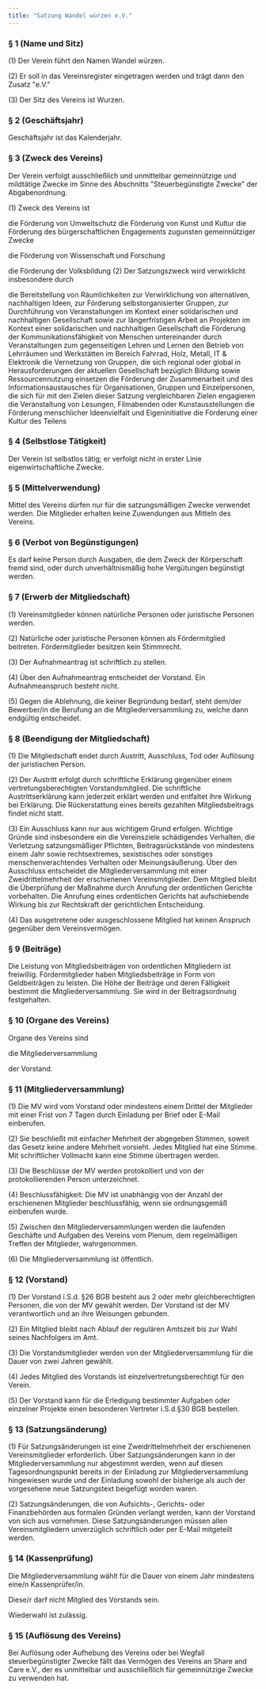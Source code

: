 ```yaml
---
title: "Satzung Wandel würzen e.V."
---
```

### § 1 (Name und Sitz)

(1) Der Verein führt den Namen Wandel würzen.

(2) Er soll in das Vereinsregister eingetragen werden und trägt dann den Zusatz "e.V."

(3) Der Sitz des Vereins ist Wurzen.

### § 2 (Geschäftsjahr)

Geschäftsjahr ist das Kalenderjahr.

### § 3 (Zweck des Vereins)

Der Verein verfolgt ausschließlich und unmittelbar gemeinnützige und mildtätige Zwecke im Sinne des Abschnitts "Steuerbegünstigte Zwecke" der Abgabenordnung.

(1) Zweck des Vereins ist

die Förderung von Umweltschutz
die Förderung von Kunst und Kultur
die Förderung des bürgerschaftlichen Engagements zugunsten gemeinnütziger Zwecke

die Förderung von Wissenschaft und Forschung

die Förderung der Volksbildung
(2) Der Satzungszweck wird verwirklicht insbesondere durch

die Bereitstellung von Räumlichkeiten zur Verwirklichung von alternativen, nachhaltigen Ideen, zur Förderung selbstorganisierter Gruppen, zur Durchführung von Veranstaltungen im Kontext einer solidarischen und nachhaltigen Gesellschaft sowie zur längerfristigen Arbeit an Projekten im Kontext einer solidarischen und nachhaltigen Gesellschaft
die Förderung der Kommunikationsfähigkeit von Menschen untereinander durch Veranstaltungen zum gegenseitigen Lehren und Lernen
den Betrieb von Lehrräumen und Werkstätten im Bereich Fahrrad, Holz, Metall, IT & Elektronik
die Vernetzung von Gruppen, die sich regional oder global in Herausforderungen der aktuellen Gesellschaft bezüglich Bildung sowie Ressourcennutzung einsetzen
die Förderung der Zusammenarbeit und des Informationsaustausches für Organisationen, Gruppen und Einzelpersonen, die sich für mit den Zielen dieser Satzung vergleichbaren Zielen engagieren
die Veranstaltung von Lesungen, Filmabenden oder Kunstausstellungen
die Förderung menschlicher Ideenvielfalt und Eigeninitiative
die Förderung einer Kultur des Teilens

### § 4 (Selbstlose Tätigkeit)

Der Verein ist selbstlos tätig; er verfolgt nicht in erster Linie eigenwirtschaftliche Zwecke.

### § 5 (Mittelverwendung)

Mittel des Vereins dürfen nur für die satzungsmäßigen Zwecke verwendet werden. Die Mitglieder erhalten keine Zuwendungen aus Mitteln des Vereins.

### § 6 (Verbot von Begünstigungen)

Es darf keine Person durch Ausgaben, die dem Zweck der Körperschaft fremd sind, oder durch unverhältnismäßig hohe Vergütungen begünstigt werden.

### § 7 (Erwerb der Mitgliedschaft)

(1) Vereinsmitglieder können natürliche Personen oder juristische Personen werden.

(2) Natürliche oder juristische Personen können als Fördermitglied beitreten. Fördermitglieder besitzen kein Stimmrecht.

(3) Der Aufnahmeantrag ist schriftlich zu stellen.

(4) Über den Aufnahmeantrag entscheidet der Vorstand. Ein Aufnahmeanspruch besteht nicht.

(5) Gegen die Ablehnung, die keiner Begründung bedarf, steht dem/der Bewerber/in die Berufung an die Mitgliederversammlung zu, welche dann endgültig entscheidet.

### § 8 (Beendigung der Mitgliedschaft)

(1) Die Mitgliedschaft endet durch Austritt, Ausschluss, Tod oder Auflösung der juristischen Person.

(2) Der Austritt erfolgt durch schriftliche Erklärung gegenüber einem vertretungsberechtigten Vorstandsmitglied. Die schriftliche Austrittserklärung kann jederzeit erklärt werden und entfaltet ihre Wirkung bei Erklärung. Die Rückerstattung eines bereits gezahlten Mitgliedsbeitrags findet nicht statt.

(3) Ein Ausschluss kann nur aus wichtigem Grund erfolgen. Wichtige Gründe sind insbesondere ein die Vereinsziele schädigendes Verhalten, die Verletzung satzungsmäßiger Pflichten, Beitragsrückstände von mindestens einem Jahr sowie rechtsextremes, sexistisches oder sonstiges menschenverachtendes Verhalten oder Meinungsäußerung. Über den Ausschluss entscheidet die Mitgliederversammlung mit einer Zweidrittelmehrheit der erschienenen Vereinsmitglieder. Dem Mitglied bleibt die Überprüfung der Maßnahme durch Anrufung der ordentlichen Gerichte vorbehalten. Die Anrufung eines ordentlichen Gerichts hat aufschiebende Wirkung bis zur Rechtskraft der gerichtlichen Entscheidung.

(4) Das ausgetretene oder ausgeschlossene Mitglied hat keinen Anspruch gegenüber dem Vereinsvermögen.

### § 9 (Beiträge)

Die Leistung von Mitgliedsbeiträgen von ordentlichen Mitgliedern ist freiwillig. Fördermitglieder haben Mitgliedsbeiträge in Form von Geldbeiträgen zu leisten. Die Höhe der Beiträge und deren Fälligkeit bestimmt die Mitgliederversammlung. Sie wird in der Beitragsordnung festgehalten.

### § 10 (Organe des Vereins)

Organe des Vereins sind

die Mitgliederversammlung

der Vorstand.

### § 11 (Mitgliederversammlung)

(1) Die MV wird vom Vorstand oder mindestens einem Drittel der Mitglieder mit einer Frist von 7 Tagen durch Einladung per Brief oder E-Mail einberufen.

(2) Sie beschließt mit einfacher Mehrheit der abgegeben Stimmen, soweit das Gesetz keine andere Mehrheit vorsieht. Jedes Mitglied hat eine Stimme. Mit schriftlicher Vollmacht kann eine Stimme übertragen werden.

(3) Die Beschlüsse der MV werden protokolliert und von der protokollierenden Person unterzeichnet.

(4) Beschlussfähigkeit: Die MV ist unabhängig von der Anzahl der erschienenen Mitglieder beschlussfähig, wenn sie ordnungsgemäß einberufen wurde.

(5) Zwischen den Mitgliederversammlungen werden die laufenden Geschäfte und Aufgaben des Vereins vom Plenum, dem regelmäßigen Treffen der Mitglieder, wahrgenommen.

(6) Die Mitgliederversammlung ist öffentlich.

### § 12 (Vorstand)

(1) Der Vorstand i.S.d. §26 BGB besteht aus 2 oder mehr gleichberechtigten Personen, die von der MV gewählt werden. Der Vorstand ist der MV verantwortlich und an ihre Weisungen gebunden.

(2) Ein Mitglied bleibt nach Ablauf der regulären Amtszeit bis zur Wahl seines Nachfolgers im Amt.

(3) Die Vorstandsmitglieder werden von der Mitgliederversammlung für die Dauer von zwei Jahren gewählt.

(4) Jedes Mitglied des Vorstands ist einzelvertretungsberechtigt für den Verein.

(5) Der Vorstand kann für die Erledigung bestimmter Aufgaben oder einzelner Projekte einen besonderen Vertreter i.S.d.§30 BGB bestellen.

### § 13 (Satzungsänderung)

(1) Für Satzungsänderungen ist eine Zweidrittelmehrheit der erschienenen Vereinsmitglieder erforderlich. Über Satzungsänderungen kann in der Mitgliederversammlung nur abgestimmt werden, wenn auf diesen Tagesordnungspunkt bereits in der Einladung zur Mitgliederversammlung hingewiesen wurde und der Einladung sowohl der bisherige als auch der vorgesehene neue Satzungstext beigefügt worden waren.

(2) Satzungsänderungen, die von Aufsichts­-, Gerichts­- oder Finanzbehörden aus formalen Gründen verlangt werden, kann der Vorstand von sich aus vornehmen. Diese Satzungsänderungen müssen allen Vereinsmitgliedern unverzüglich schriftlich oder per E-Mail mitgeteilt werden.

### § 14 (Kassenprüfung)

Die Mitgliederversammlung wählt für die Dauer von einem Jahr mindestens eine/n Kassenprüfer/in.

Diese/r darf nicht Mitglied des Vorstands sein.

Wiederwahl ist zulässig.

### § 15 (Auflösung des Vereins)

Bei Auflösung oder Aufhebung des Vereins oder bei Wegfall steuerbegünstigter Zwecke fällt das Vermögen des Vereins an Share and Care e.V., der es unmittelbar und ausschließlich für gemeinnützige Zwecke zu verwenden hat.
